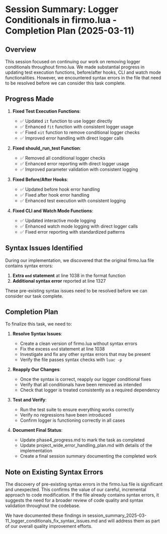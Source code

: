 # Session Summary: Logger Conditionals in firmo.lua - Completion Plan (2025-03-11)

## Overview

This session focused on continuing our work on removing logger conditionals throughout firmo.lua. We made substantial progress in updating test execution functions, before/after hooks, CLI and watch mode functionalities. However, we encountered syntax errors in the file that need to be resolved before we can consider this task complete.

## Progress Made

1. **Fixed Test Execution Functions**:
   - ✅ Updated `it` function to use logger directly
   - ✅ Enhanced `fit` function with consistent logger usage
   - ✅ Fixed `xit` function to remove conditional logger checks
   - ✅ Improved error handling with direct logger calls

2. **Fixed should_run_test Function**:
   - ✅ Removed all conditional logger checks
   - ✅ Enhanced error reporting with direct logger usage
   - ✅ Improved parameter validation with consistent logging

3. **Fixed Before/After Hooks**:
   - ✅ Updated before hook error handling
   - ✅ Fixed after hook error handling
   - ✅ Enhanced test execution with consistent logging

4. **Fixed CLI and Watch Mode Functions**:
   - ✅ Updated interactive mode logging
   - ✅ Enhanced watch mode logging with direct logger calls
   - ✅ Fixed error reporting with standardized patterns

## Syntax Issues Identified

During our implementation, we discovered that the original firmo.lua file contains syntax errors:

1. **Extra `end` statement** at line 1038 in the format function
2. **Additional syntax error** reported at line 1327

These pre-existing syntax issues need to be resolved before we can consider our task complete.

## Completion Plan

To finalize this task, we need to:

1. **Resolve Syntax Issues**:
   - Create a clean version of firmo.lua without syntax errors
   - Fix the excess `end` statement at line 1038
   - Investigate and fix any other syntax errors that may be present
   - Verify the file passes syntax checks with `luac -p`

2. **Reapply Our Changes**:
   - Once the syntax is correct, reapply our logger conditional fixes
   - Verify that all conditionals have been removed as intended
   - Check that logger is treated consistently as a required dependency

3. **Test and Verify**:
   - Run the test suite to ensure everything works correctly
   - Verify no regressions have been introduced
   - Confirm logger is functioning correctly in all cases

4. **Document Final Status**:
   - Update phase4_progress.md to mark the task as completed
   - Update project_wide_error_handling_plan.md with details of the implementation
   - Create a final session summary documenting the completed work

## Note on Existing Syntax Errors

The discovery of pre-existing syntax errors in the firmo.lua file is significant and unexpected. This confirms the value of our careful, incremental approach to code modification. If the file already contains syntax errors, it suggests the need for a broader review of code quality and syntax validation throughout the codebase.

We have documented these findings in session_summary_2025-03-11_logger_conditionals_fix_syntax_issues.md and will address them as part of our overall quality improvement efforts.